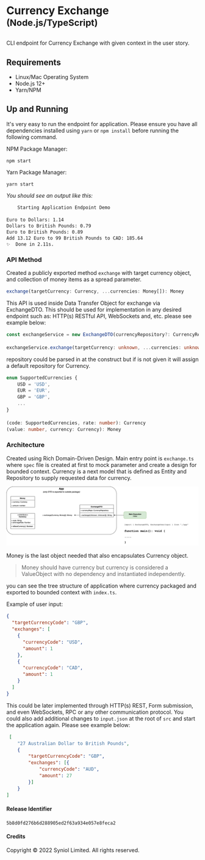 # Currency Exchange <sup>(Node.js/TypeScript)</sup>
CLI endpoint for Currency Exchange with given context in the user story.


## Requirements
 * Linux/Mac Operating System
 * Node.js 12+
 * Yarn/NPM


## Up and Running
It's very easy to run the endpoint for application. Please ensure you have
all dependencies installed using `yarn` or `npm install` before running 
the following command.

NPM Package Manager:
    
    npm start

Yarn Package Manager:

    yarn start


_You should see an output like this:_

```
    Starting Application Endpoint Demo

Euro to Dollars: 1.14
Dollars to British Pounds: 0.79
Euro to British Pounds: 0.89
Add 13.12 Euro to 99 British Pounds to CAD: 185.64
✨  Done in 2.11s.
```


### API Method
Created a publicly exported method `exchange` with target currency object, 
and collection of money items as a spread parameter.

```typescript
exchange(targetCurrency: Currency, ...currencies: Money[]): Money
```

This API is used inside Data Transfer Object for exchange via ExchangeDTO. This
should be used for implementation in any desired endpoint such as: HTTP(s) RESTful API,
WebSockets and, etc. please see example below:

```typescript
const exchangeService = new ExchangeDTO(currencyRepository?: CurrencyRepository)

exchangeService.exchange(targetCurrency: unknown, ...currencies: unknown[]): string
```

repository could be parsed in at the construct but if is not given it will assign
a default repository for Currency.

```typescript
enum SupportedCurrencies {
    USD = 'USD',
    EUR = 'EUR',
    GBP = 'GBP',
    ...
}

(code: SupportedCurrencies, rate: number): Currency
(value: number, currency: Currency): Money
```


### Architecture
Created using Rich Domain-Driven Design. Main entry point is `exchange.ts` where
`spec` file is created at first to mock parameter and create a design for bounded 
context. Currency is a next model that is defined as Entity and Repository to supply 
requested data for currency.

<p style="text-align: center;">
    <img src="https://raw.githubusercontent.com/syniol/currency-conversion-ts/main/docs/diagram.png" alt="Diagram of Architecture">
</p>

Money is the last object needed that also encapsulates Currency object.

> Money should have currency but currency is considered a ValueObject with no dependency 
and instantiated independently.


you can see the tree structure of application where currency packaged and exported to bounded
context with `index.ts`.

Example of user input:

```json
{
  "targetCurrencyCode": "GBP",
  "exchanges": [
    {
      "currencyCode": "USD",
      "amount": 1
    },
    {
      "currencyCode": "CAD",
      "amount": 1
    }
  ]
}
```

This could be later implemented through HTTP(s) REST, Form submission, and even WebSockets, RPC 
or any other communication protocol. You could also add additional changes to `input.json` at the 
root of `src` and start the application again. Please see example below:

```json
 [
    "27 Australian Dollar to British Pounds",
    {
        "targetCurrencyCode": "GBP",
        "exchanges": [{
            "currencyCode": "AUD",
            "amount": 27
        }]
    }
]
```

#### Release Identifier
`5b8d0fd276b6d288905ed2f63a934e057e8feca2`


#### Credits
Copyright &copy; 2022 Syniol Limited. All rights reserved.
